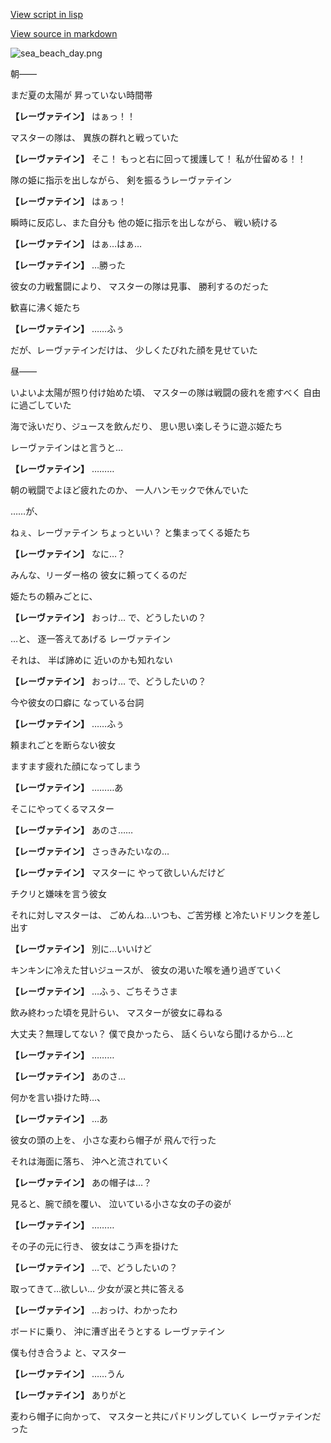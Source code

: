 [View script in lisp](../scripts/210023211.txt)

[View source in markdown](210023211.md)

![sea_beach_day.png](../images/backgrounds/sea_beach_day.png)

朝――

まだ夏の太陽が
昇っていない時間帯

**【レーヴァテイン】**
はぁっ！！

マスターの隊は、
異族の群れと戦っていた

**【レーヴァテイン】**
そこ！
もっと右に回って援護して！
私が仕留める！！

隊の姫に指示を出しながら、
剣を振るうレーヴァテイン

**【レーヴァテイン】**
はぁっ！

瞬時に反応し、また自分も
他の姫に指示を出しながら、
戦い続ける

**【レーヴァテイン】**
はぁ…はぁ…

**【レーヴァテイン】**
…勝った

彼女の力戦奮闘により、
マスターの隊は見事、
勝利するのだった

歓喜に沸く姫たち

**【レーヴァテイン】**
……ふぅ

だが、レーヴァテインだけは、
少しくたびれた顔を見せていた

昼――

いよいよ太陽が照り付け始めた頃、
マスターの隊は戦闘の疲れを癒すべく
自由に過ごしていた

海で泳いだり、ジュースを飲んだり、
思い思い楽しそうに遊ぶ姫たち

レーヴァテインはと言うと…

**【レーヴァテイン】**
………

朝の戦闘でよほど疲れたのか、
一人ハンモックで休んでいた

……が、

ねぇ、レーヴァテイン
ちょっといい？
と集まってくる姫たち

**【レーヴァテイン】**
なに…？

みんな、リーダー格の
彼女に頼ってくるのだ

姫たちの頼みごとに、

**【レーヴァテイン】**
おっけ…
で、どうしたいの？

…と、
逐一答えてあげる
レーヴァテイン

それは、
半ば諦めに
近いのかも知れない

**【レーヴァテイン】**
おっけ…
で、どうしたいの？

今や彼女の口癖に
なっている台詞

**【レーヴァテイン】**
……ふぅ

頼まれごとを断らない彼女

ますます疲れた顔になってしまう

**【レーヴァテイン】**
………あ

そこにやってくるマスター

**【レーヴァテイン】**
あのさ……

**【レーヴァテイン】**
さっきみたいなの…

**【レーヴァテイン】**
マスターに
やって欲しいんだけど

チクリと嫌味を言う彼女

それに対しマスターは、
ごめんね…いつも、ご苦労様
と冷たいドリンクを差し出す

**【レーヴァテイン】**
別に…いいけど

キンキンに冷えた甘いジュースが、
彼女の渇いた喉を通り過ぎていく

**【レーヴァテイン】**
…ふぅ、ごちそうさま

飲み終わった頃を見計らい、
マスターが彼女に尋ねる

大丈夫？無理してない？
僕で良かったら、
話くらいなら聞けるから…と

**【レーヴァテイン】**
………

**【レーヴァテイン】**
あのさ…

何かを言い掛けた時…、

**【レーヴァテイン】**
…あ

彼女の頭の上を、
小さな麦わら帽子が
飛んで行った

それは海面に落ち、
沖へと流されていく

**【レーヴァテイン】**
あの帽子は…？

見ると、腕で顔を覆い、
泣いている小さな女の子の姿が

**【レーヴァテイン】**
………

その子の元に行き、
彼女はこう声を掛けた

**【レーヴァテイン】**
…で、どうしたいの？

取ってきて…欲しい…
少女が涙と共に答える

**【レーヴァテイン】**
…おっけ、わかったわ

ボードに乗り、
沖に漕ぎ出そうとする
レーヴァテイン

僕も付き合うよ
と、マスター

**【レーヴァテイン】**
……うん

**【レーヴァテイン】**
ありがと

麦わら帽子に向かって、
マスターと共にパドリングしていく
レーヴァテインだった